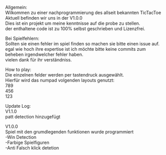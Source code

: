 <p>Allgemein:<br />
Wilkommen zu einer nachprogrammierung des allseit bekannten TicTacToe<br />
Aktuell befinden wir uns in der V1.0.0<br />
Dies ist ein projekt um meine kenntnisse auf die probe zu stellen.<br />
der enthaltene code ist zu 100% selbst geschrieben und Lizenzfrei.</p>

<p>Bei Spielfehlern:<br />
Sollten sie einen fehler im spiel finden so machen sie bitte einen issue auf.<br />
egal wie hoch ihre expertise ist ich m&ouml;chte bitte keine commits zum beheben irgendwelcher fehler haben.<br />
vielen dank f&uuml;r ihr verst&auml;ndniss.</p>

<p>How to play:<br />
Die einzelnen felder werden per tastendruck ausgew&auml;hlt.<br />
Hierf&uuml;r wird das numpad volgenden layouts genutzt:<br />
789<br />
456<br />
123</p>

<p>Update Log:<br />
V1.1.0<br />
patt detection hinzugefügt</p>

V1.0.0<br />
Spiel mit den grumdlegenden funktionen wurde programmiert<br />
-Win Detection<br />
-Farbige Spielfiguren<br />
-Anti Falsch klick detetion<br />
&nbsp;</p>
